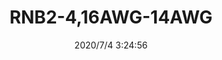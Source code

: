 ﻿---
layout: post 
title: RNB2-4,16AWG-14AWG
tags: RNB
categories: housing-terminal
overview: RNB2-4,16AWG-14AWG
part_number: RNB2-4
thumb_img: static/202007/432-thumb-20200704112600.jpg
small_img: static/202007/432-20200704112600.jpg
date: 2020/7/4 3:24:56
---



